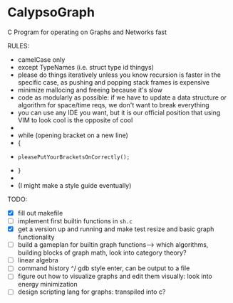 # CalypsoGraph

C Program for operating on Graphs and Networks fast

RULES:
- camelCase only 
- except TypeNames (i.e. struct type id thingys)
- please do things iteratively unless you know recursion is faster in the specific case, as pushing and popping stack frames is expensive
- minimize mallocing and freeing because it's slow
- code as modularly as possible: if we have to update a data structure or algorithm for space/time reqs, we don't want to break everything
- you can use any IDE you want, but it is our official position that using VIM to look cool is the opposite of cool
- 
- while (opening bracket on a new line)
- {
-     pleasePutYourBracketsOnCorrectly();      
- }
- 
- (I might make a style guide eventually)

TODO:
- [x] fill out makefile
- [ ] implement first builtin functions in `sh.c`
- [x] get a version up and running and make test resize and basic graph functionality
- [ ] build a gameplan for builtin graph functions--> which algorithms, building blocks of graph math, look into category theory?
- [ ] linear algebra
- [ ] command history ^/ gdb style enter, can be output to a file
- [ ] figure out how to visualize graphs and edit them visually: look into energy minimization
- [ ] design scripting lang for graphs: transpiled into c?
